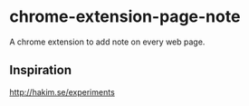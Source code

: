 chrome-extension-page-note
==========================

A chrome extension to add note on every web page.

## Inspiration
http://hakim.se/experiments